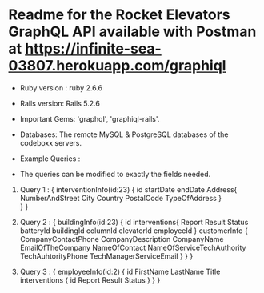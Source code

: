 # Readme for the Rocket Elevators GraphQL API available with Postman at https://infinite-sea-03807.herokuapp.com/graphiql

* Ruby version : ruby 2.6.6

* Rails version: Rails 5.2.6

* Important Gems: 'graphql', 'graphiql-rails'.

* Databases: The remote MySQL & PostgreSQL databases of the codeboxx servers.

* Example Queries :
- The queries can be modified to exactly the fields needed.

1. Query 1 :
{
  interventionInfo(id:23) {
    id
    startDate
    endDate
    Address{
      NumberAndStreet
      City
      Country
      PostalCode
      TypeOfAddress
    }  
  }
}

2. Query 2 :
{
  buildingInfo(id:23) {
    id
    interventions{
      Report
      Result
      Status
      batteryId
      buildingId
      columnId
      elevatorId
      employeeId
    }
    customerInfo {
      CompanyContactPhone
      CompanyDescription
      CompanyName
      EmailOfTheCompany
      NameOfContact
      NameOfServiceTechAuthority
      TechAuhtorityPhone
      TechManagerServiceEmail
    }
  }
}

3. Query 3 :
{
  employeeInfo(id:2) {
    id
    FirstName
    LastName
    Title
    interventions {
      id
      Report
      Result
      Status
    }
  }
}